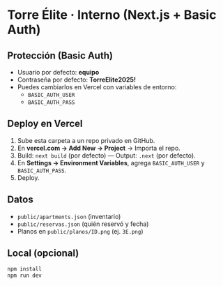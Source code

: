# Torre Élite · Interno (Next.js + Basic Auth)

## Protección (Basic Auth)
- Usuario por defecto: **equipo**
- Contraseña por defecto: **TorreElite2025!**
- Puedes cambiarlos en Vercel con variables de entorno:
  - `BASIC_AUTH_USER`
  - `BASIC_AUTH_PASS`

## Deploy en Vercel
1) Sube esta carpeta a un repo privado en GitHub.
2) En **vercel.com → Add New → Project** → Importa el repo.
3) Build: `next build` (por defecto) — Output: `.next` (por defecto).
4) En **Settings → Environment Variables**, agrega `BASIC_AUTH_USER` y `BASIC_AUTH_PASS`.
5) Deploy.

## Datos
- `public/apartments.json` (inventario)
- `public/reservas.json` (quién reservó y fecha)
- Planos en `public/planos/ID.png` (ej. `3E.png`)

## Local (opcional)
```bash
npm install
npm run dev
```

